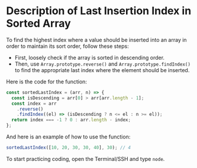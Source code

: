 # Description of Last Insertion Index in Sorted Array

To find the highest index where a value should be inserted into an array in order to maintain its sort order, follow these steps:

- First, loosely check if the array is sorted in descending order.
- Then, use `Array.prototype.reverse()` and `Array.prototype.findIndex()` to find the appropriate last index where the element should be inserted.

Here is the code for the function:

```js
const sortedLastIndex = (arr, n) => {
  const isDescending = arr[0] > arr[arr.length - 1];
  const index = arr
    .reverse()
    .findIndex((el) => (isDescending ? n <= el : n >= el));
  return index === -1 ? 0 : arr.length - index;
};
```

And here is an example of how to use the function:

```js
sortedLastIndex([10, 20, 30, 30, 40], 30); // 4
```

To start practicing coding, open the Terminal/SSH and type `node`.
